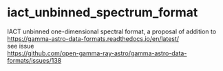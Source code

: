# iact_unbinned_spectrum_format
IACT unbinned one-dimensional spectral format, a proposal of addition to      
https://gamma-astro-data-formats.readthedocs.io/en/latest/      
see issue       
https://github.com/open-gamma-ray-astro/gamma-astro-data-formats/issues/138
